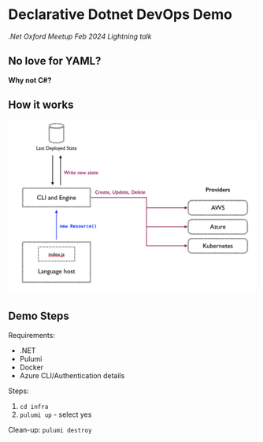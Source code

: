 # Declarative Dotnet DevOps Demo

_.Net Oxford Meetup Feb 2024 Lightning talk_

## No love for YAML?

**Why not C#?**

## How it works

![alt text](image.png)

## Demo Steps

Requirements:

- .NET
- Pulumi
- Docker
- Azure CLI/Authentication details

Steps:

1. `cd infra`
2. `pulumi up` - select yes

Clean-up: `pulumi destroy`
